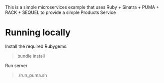 This is a simple microservices example that uses Ruby + Sinatra + PUMA + RACK + SEQUEL to provide a simple Products Service
# Running locally

Install the required Rubygems:

> bundle install


Run server

> ./run_puma.sh
